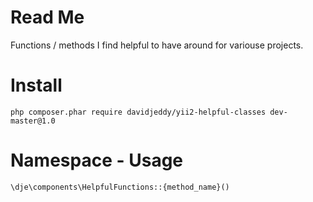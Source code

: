 # Read Me

Functions / methods I find helpful to have around for variouse projects.

# Install

    php composer.phar require davidjeddy/yii2-helpful-classes dev-master@1.0

# Namespace - Usage

    \dje\components\HelpfulFunctions::{method_name}()

